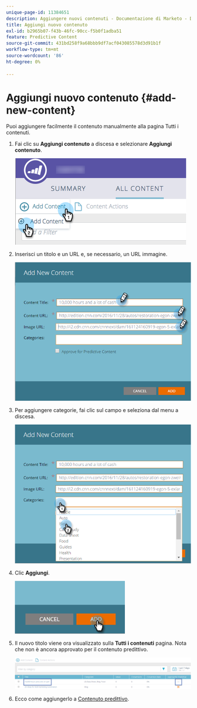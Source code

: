 ```yaml
---
unique-page-id: 11384651
description: Aggiungere nuovi contenuti - Documentazione di Marketo - Documentazione del prodotto
title: Aggiungi nuovo contenuto
exl-id: b2965b07-f43b-46fc-90cc-f5b0f1adba51
feature: Predictive Content
source-git-commit: 431bd258f9a68bbb9df7acf043085578d3d91b1f
workflow-type: tm+mt
source-wordcount: '86'
ht-degree: 0%

---
```


# Aggiungi nuovo contenuto {#add-new-content}

Puoi aggiungere facilmente il contenuto manualmente alla pagina Tutti i contenuti.

1. Fai clic su **Aggiungi contenuto** a discesa e selezionare **Aggiungi contenuto**.

   ![](assets/image2017-10-3-8-3a54-3a9.png)

1. Inserisci un titolo e un URL e, se necessario, un URL immagine.

   ![](assets/add-new-content-updated-pencils.png)

1. Per aggiungere categorie, fai clic sul campo e seleziona dal menu a discesa.

   ![](assets/add-new-content-categories-updated-hands.png)

1. Clic **Aggiungi**.

   ![](assets/all-content-add-hand.png)

1. Il nuovo titolo viene ora visualizzato sulla **Tutti i contenuti** pagina. Nota che non è ancora approvato per il contenuto predittivo.

   ![](assets/image2017-10-3-8-3a55-3a21.png)

1. Ecco come aggiungerlo a [Contenuto predittivo](/help/marketo/product-docs/predictive-content/working-with-all-content/approve-a-title-for-predictive-content.md).
